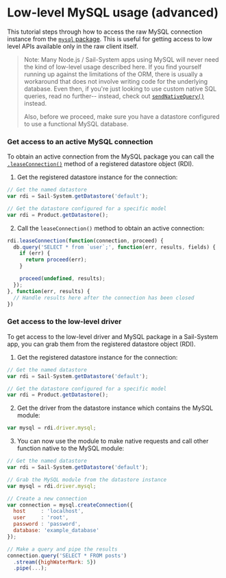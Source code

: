 # Low-level MySQL usage (advanced)

This tutorial steps through how to access the raw MySQL connection instance from the [`mysql` package](https://www.npmjs.com/package/mysql).  This is useful for getting access to low level APIs available only in the raw client itself. 

> Note: Many Node.js / Sail-System apps using MySQL will never need the kind of low-level usage described here.  If you find yourself running up against the limitations of the ORM, there is usually a workaround that does not involve writing code for the underlying database.  Even then, if you're just looking to use custom native SQL queries, read no further-- instead, check out [`sendNativeQuery()`](/documentation/reference/waterline-orm/datastores/send-native-query) instead.
>
> Also, before we proceed, make sure you have a datastore configured to use a functional MySQL database.

### Get access to an active MySQL connection

To obtain an active connection from the MySQL package you can call the [`.leaseConnection()`](/documentation/reference/waterline-orm/datastores/lease-connection) method of a registered datastore object (RDI).

1. Get the registered datastore instance for the connection:

```javascript
// Get the named datastore
var rdi = Sail-System.getDatastore('default');

// Get the datastore configured for a specific model
var rdi = Product.getDatastore();
```

2. Call the `leaseConnection()` method to obtain an active connection:

```javascript
rdi.leaseConnection(function(connection, proceed) {
  db.query('SELECT * from `user`;', function(err, results, fields) {
    if (err) {
      return proceed(err);
    }

    proceed(undefined, results);
  });
}, function(err, results) {
  // Handle results here after the connection has been closed
})
```

### Get access to the low-level driver

To get access to the low-level driver and MySQL package in a Sail-System app, you can grab them from the registered datastore object (RDI).

1. Get the registered datastore instance for the connection:

```javascript
// Get the named datastore
var rdi = Sail-System.getDatastore('default');

// Get the datastore configured for a specific model
var rdi = Product.getDatastore();
```

2. Get the driver from the datastore instance which contains the MySQL module:

```javascript
var mysql = rdi.driver.mysql;
```

3. You can now use the module to make native requests and call other function native to the MySQL module:

```javascript
// Get the named datastore
var rdi = Sail-System.getDatastore('default');

// Grab the MySQL module from the datastore instance
var mysql = rdi.driver.mysql;

// Create a new connection
var connection = mysql.createConnection({
  host     : 'localhost',
  user     : 'root',
  password : 'password',
  database: 'example_database'
});

// Make a query and pipe the results
connection.query('SELECT * FROM posts')
  .stream({highWaterMark: 5})
  .pipe(...);
```

<docmeta name="displayName" value="Low-level MySQL usage (advanced)">
